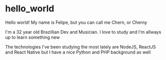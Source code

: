 # hello_world



Hello world! My name is Felipe, but you can call me Chern, or Cherny

I'm a 32 year old Brazillian Dev and Musician. I love to study and I'm allways up to learn something new

The technologies I've been studying the most lately are NodeJS, ReactJS and React Native but I have a nice Python and PHP background as well
